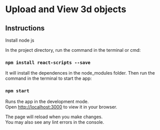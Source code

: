 # Upload and View 3d objects
## Instructions
Install node js

In the project directory, run the command in the terminal or cmd:
### `npm install react-scripts --save`
It will install the dependences in the node_modules folder.
Then run the command in the terminal to start the app:
### `npm start`

Runs the app in the development mode.\
Open [http://localhost:3000](http://localhost:3000) to view it in your browser.

The page will reload when you make changes.\
You may also see any lint errors in the console.


